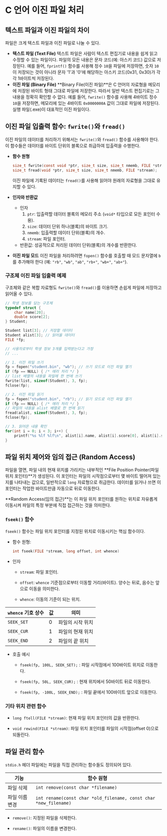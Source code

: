# C 언어 이진 파일 처리

## 텍스트 파일과 이진 파일의 차이

파일은 크게 텍스트 파일과 이진 파일로 나눌 수 있다.

-   **텍스트 파일 (Text File)** 텍스트 파일은 사람이 텍스트 편집기로 내용을 쉽게 읽고 수정할 수 있는 파일이다.  파일의 모든 내용은 문자 코드(예: 아스키 코드) 값으로 저장된다.  예를 들어, `fprintf()` 함수를 사용해 정수 `10`을 파일에 저장하면, 숫자 `10`이 저장되는 것이 아니라 문자 '1'과 '0'에 해당하는 아스키 코드(0x31, 0x30)가 각각 1바이트씩 저장된다. 
-   **이진 파일 (Binary File)** **Binary File(이진 파일)**은 C 언어의 자료형을 메모리에 저장된 바이트 형태 그대로 파일에 저장한다.  따라서 일반 텍스트 편집기로는 그 내용을 정확히 확인할 수 없다.  예를 들어, `fwrite()` 함수를 사용해 4바이트 정수 `10`을 저장하면, 메모리에 있는 4바이트 `0x0000000A` 값이 그대로 파일에 저장된다.  실행 파일(.exe)이 대표적인 이진 파일이다. 

## 이진 파일 입출력 함수: `fwrite()`와 `fread()`

이진 파일의 데이터를 처리하기 위해서는 `fwrite()`와 `fread()` 함수를 사용해야 한다.  이 함수들은 데이터를 바이트 단위의 블록으로 취급하여 입출력을 수행한다.

-   **함수 원형**

    ```c
    size_t fwrite(const void *ptr, size_t size, size_t nmemb, FILE *stream);
    size_t fread(void *ptr, size_t size, size_t nmemb, FILE *stream);
    ```

    이진 파일에 기록된 데이터는 `fread()`를 사용해 읽어야 원래의 자료형을 그대로 유지할 수 있다. 

    

-   **인자와 반환값**

    -   인자
        1.  `ptr`: 입출력할 데이터 블록의 메모리 주소 (`void*` 타입으로 모든 포인터 수용). 
        2.  `size`: 데이터 단위 하나(블록)의 바이트 크기.
        3.  `nmemb`: 입출력할 데이터 단위(블록)의 개수.
        4.  `stream`: 파일 포인터.
    -   반환값: 성공적으로 처리된 데이터 단위(블록)의 개수를 반환한다. 

-   **이진 파일 모드** 이진 파일을 처리하려면 `fopen()` 함수를 호출할 때 모드 문자열에 `b`를 추가해야 한다 (예: `"rb"`, `"wb"`, `"ab"`, `"rb+"`, `"wb+"`, `"ab+"`). 

### 구조체 이진 파일 입출력 예제

구조체와 같은 복합 자료형도 `fwrite()`와 `fread()`를 이용하면 손쉽게 파일에 저장하고 읽어올 수 있다.

```c
// 학생 정보를 담는 구조체
typedef struct {
    char name[20];
    double score[2];
} Student;

Student list[3]; // 저장할 데이터
Student alist[3]; // 읽어올 데이터
FILE *fp;

// 사용자로부터 학생 정보 3개를 입력받는다고 가정
// ...

// 1. 이진 파일 쓰기
fp = fopen("student.bin", "wb"); // 쓰기 모드로 이진 파일 열기
if (fp == NULL) { /* 에러 처리 */ }
// list 배열의 내용을 파일에 한 번에 쓰기
fwrite(list, sizeof(Student), 3, fp);
fclose(fp);

// 2. 이진 파일 읽기
fp = fopen("student.bin", "rb"); // 읽기 모드로 이진 파일 열기
if (fp == NULL) { /* 에러 처리 */ }
// 파일의 내용을 alist 배열로 한 번에 읽기
fread(alist, sizeof(Student), 3, fp);
fclose(fp);

// 3. 읽어온 내용 확인
for(int i = 0; i < 3; i++) {
    printf("%s %lf %lf\n", alist[i].name, alist[i].score[0], alist[i].score[1]);
}
```

## 파일 위치 제어와 임의 접근 (Random Access)

파일을 열면, 파일 내의 현재 위치를 가리키는 내부적인 **File Position Pointer(파일 위치 포인터)**가 생성된다.  이 포인터는 파일의 시작점으로부터 몇 바이트 떨어져 있는지를 나타내는 값으로, 일반적으로 `long` 자료형으로 취급한다.  데이터를 읽거나 쓰면 이 포인터는 작업한 바이트만큼 자동으로 뒤로 이동한다. 

**Random Access(임의 접근)**는 이 파일 위치 포인터를 원하는 위치로 자유롭게 이동시켜 파일의 특정 부분에 직접 접근하는 것을 의미한다. 

### `fseek()` 함수

`fseek()` 함수는 파일 위치 포인터를 지정된 위치로 이동시키는 핵심 함수이다. 

-   함수 원형: 

    ```c
    int fseek(FILE *stream, long offset, int whence)
    ```

-   인자

    -   `stream`: 파일 포인터.

    -   `offset`: `whence` 기준점으로부터 이동할 거리(바이트). 양수는 뒤로, 음수는 앞으로 이동을 의미한다. 

    -   `whence`: 이동의 기준이 되는 위치. 

| `whence` 기호 상수 | 값   | 의미             |
| ------------------ | ---- | ---------------- |
| `SEEK_SET`         | 0    | 파일의 시작 위치 |
| `SEEK_CUR`         | 1    | 파일의 현재 위치 |
| `SEEK_END`         | 2    | 파일의 끝 위치   |

-   호출 예시

    -   `fseek(fp, 100L, SEEK_SET);` : 파일 시작점에서 100바이트 위치로 이동한다. 

    -   `fseek(fp, 50L, SEEK_CUR);` : 현재 위치에서 50바이트 뒤로 이동한다. 

    -   `fseek(fp, -100L, SEEK_END);` : 파일 끝에서 100바이트 앞으로 이동한다. 

### 기타 위치 관련 함수 

-   `long ftell(FILE *stream)`: 현재 파일 위치 포인터의 값을 반환한다. 

-   `void rewind(FILE *stream)`: 파일 위치 포인터를 파일의 시작점(offset 0)으로 되돌린다. 

## 파일 관리 함수

`stdio.h` 헤더 파일에는 파일을 직접 관리하는 함수들도 정의되어 있다. 

| 기능           | 함수 원형                                                    |
| -------------- | ------------------------------------------------------------ |
| 파일 삭제      | `int remove(const char *filename)`                           |
| 파일 이름 변경 | `int rename(const char *old_filename, const char *new_filename)` |

-   `remove()`: 지정된 파일을 삭제한다. 

-   `rename()`: 파일의 이름을 변경한다. 